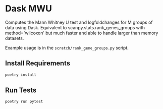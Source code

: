 # Dask MWU

Computes the Mann Whitney U test and logfoldchanges for M groups of data
using Dask. Equivalent to scanpy.stats.rank_genes_groups with method='wilcoxon'
but much faster and able to handle larger than memory datasets.

Example usage is in the `scratch/rank_gene_groups.py` script.

## Install Requirements

```bash
poetry install
```

## Run Tests

```bash
poetry run pytest
```